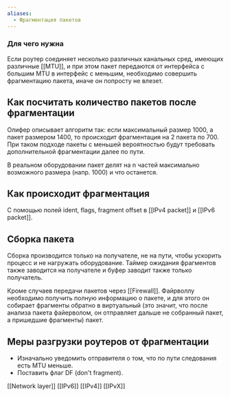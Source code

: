 ```yaml
---
aliases:
  - Фрагментация пакетов
---
```


### Для чего нужна

Если роутер соединяет несколько различных канальных сред, имеющих различные [[MTU]], и при этом пакет передаются от интерфейса с большим MTU в интерфейс с меньшим, необходимо совершить фрагментацию пакета, иначе он попросту не влезет.

## Как посчитать количество пакетов после фрагментации

Олифер описывает алгоритм так: если максимальный размер 1000, а пакет размером 1400, то происходит фрагментация на 2 пакета по 700. При таком подходе пакеты с меньшей вероятностью будут требовать дополнительной фрагментации далее по пути.

В реальном оборудовании пакет делят на n частей максимально возможного размера (напр. 1000) и что останется.

## Как происходит фрагментация

С помощью полей ident, flags, fragment offset в [[IPv4 packet]] и [[IPv6 packet]].

## Cборка пакета

Сборка производится только на получателе, не на пути, чтобы ускорить процесс и не нагружать оборудование. Таймер ожидания фрагментов также заводится на получателе и буфер заводит также только получатель.

Кроме случаев передачи пакетов через [[Firewall]]. Файрволлу необходимо получить полную информацию о пакете, и для этого он собирает фрагменты обратно в виртуальный  (это значит, что после анализа пакета файерволом, он отправляет дальше не собранный пакет, а пришедшие фрагменты) пакет.

## Меры разгрузки роутеров от фрагментации

* Изначально уведомить отправителя о том, что по пути следования есть MTU меньше.
* Поставить флаг DF (don't fragment).

[[Network layer]]
[[IPv6]]
[[IPv4]]
[[IPvX]]